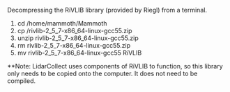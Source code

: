Decompressing the RiVLIB library (provided by Riegl) from a terminal.

1. cd /home/mammoth/Mammoth
2. cp <source location> /rivlib-2_5_7-x86_64-linux-gcc55.zip
3. unzip rivlib-2_5_7-x86_64-linux-gcc55.zip
4. rm rivlib-2_5_7-x86_64-linux-gcc55.zip
4. mv rivlib-2_5_7-x86_64-linux-gcc55 RiVLIB

**Note: LidarCollect uses components of RiVLIB to function, so this library only
needs to be copied onto the computer.  It does not need to be compiled.
